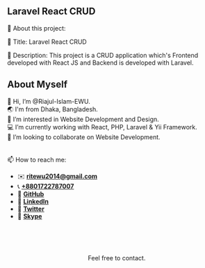 ## Laravel React CRUD

📢 About this project:

🔎 Title: Laravel React CRUD

📜 Description: This project is a CRUD application which's Frontend developed with React JS and Backend is developed with Laravel.

## About Myself

👋 Hi, I’m @Riajul-Islam-EWU.  
🌏 I'm from Dhaka, Bangladesh.  
👀 I’m interested in Website Development and Design.  
💻 I’m currently working with React, PHP, Laravel & Yii Framework.  
💞️ I’m looking to collaborate on Website Development.
<br/>
<br/>
<br/>
📫 How to reach me:

- ✉️ **ritewu2014@gmail.com**
- 📞 **[+8801722787007](+8801722787007)**
- 🔎 **[GitHub](https://github.com/Riajul-Islam-EWU)**
- 🔎 **[LinkedIn](https://www.linkedin.com/in/rit-ewu)**
- 🔎 **[Twitter](https://twitter.com/rit_ewu)**
- 🔎 **[Skype](https://join.skype.com/invite/y4awZfHii9yl)**
<br/>
<br/>
<br/>
<p align="center">Feel free to contact.<p/>